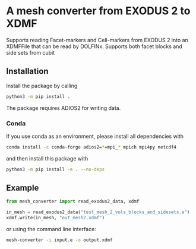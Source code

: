 # A mesh converter from EXODUS 2 to XDMF

Supports reading Facet-markers and Cell-markers from EXODUS 2 into an XDMFFile that can be read by DOLFINx.
Supports both facet blocks and side sets from cubit

## Installation

Install the package by calling

```bash
python3 -m pip install .
```

The package requires ADIOS2 for writing data.

### Conda

If you use conda as an environment, please install all dependencies with

```bash
conda install -c conda-forge adios2=*=mpi_* mpich mpi4py netcdf4
```

and then install this package with

```bash
python3 -m pip install -e . --no-deps
```

## Example

```python
from mesh_converter import read_exodus2_data, xdmf

in_mesh = read_exodus2_data("test_mesh_2_vols_blocks_and_sidesets.e")
xdmf.write(in_mesh, "out_mesh2.xdmf")
```

or using the command line interface:

```bash
mesh-converter -i input.e -o output.xdmf
```